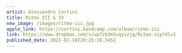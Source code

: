 ```yaml
---
artist: Alessandro Cortini
title: Ritmo III & IV
new_image: /images/ritmo-iii.jpg
apple_link: https://cortini.bandcamp.com/album/ritmo-iii
link: https://www.dropbox.com/s/up7zb3m5uqyszjg/Ritmo.zip?dl=1
published_date: 2021-02-10T20:25:28.345Z
---
```


